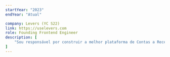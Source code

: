 ```yaml
---
startYear: "2023"
endYear: "Atual"

company: Levers (YC S22)
link: https://uselevers.com
role: Founding Frontend Engineer
description: [
    "Sou responsável por construir a melhor plataforma de Contas a Receber para empresas do Oriente Médio e África do Norte."
]
---
```


